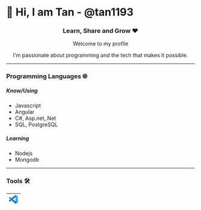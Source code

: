 # 👋 Hi, I am Tan - @tan1193

<div align="center">
  <h3>Learn, Share and Grow ❤️ </h3>
  <p>Welcome to my profile</p>
  <p>I'm passionate about programming and the tech that makes it possible.</p>

</div>

---

### Programming Languages 🌐

##### Know/Using

- Javascript
- Angular
- C#, Asp.net,.Net
- SQL, PostgreSQL

##### Learning

- Nodejs
- Mongodb
---
### Tools 🛠️

| [<img src="https://raw.githubusercontent.com/tan1193/tan1193/master/img/vscode.png" alt="vscode logo" width="24">](https://code.visualstudio.com/) 
|---
